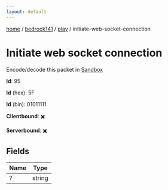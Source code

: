 ```yaml
---
layout: default
---
```


[home](/)  /  [bedrock141](/protocol/bedrock141)  /  [play](/protocol/bedrock141/play)  /  initiate-web-socket-connection

# Initiate web socket connection

Encode/decode this packet in [Sandbox](../../../sandbox/bedrock141#Play.InitiateWebSocketConnection)

**Id**: 95

**Id** (hex): 5F

**Id** (bin): 01011111

**Clientbound**: ✖️

**Serverbound**: ✖️

## Fields

Name | Type
---|---
? | string
